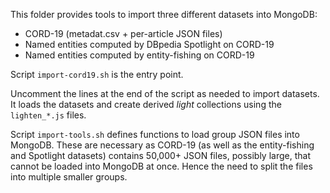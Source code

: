 This folder provides tools to import three different datasets into MongoDB:
- CORD-19 (metadat.csv + per-article JSON files)
- Named entities computed by DBpedia Spotlight on CORD-19
- Named entities computed by entity-fishing on CORD-19

Script `import-cord19.sh` is the entry point. 

Uncomment the lines at the end of the script as needed to import datasets.
It loads the datasets and create derived *light* collections using the `lighten_*.js` files.


Script `import-tools.sh` defines functions to load group JSON files into MongoDB.
These are necessary as CORD-19 (as well as the entity-fishing and Spotlight datasets) contains 50,000+ JSON files, possibly large, that cannot be loaded into MongoDB at once. 
Hence the need to split the files into multiple smaller groups.

